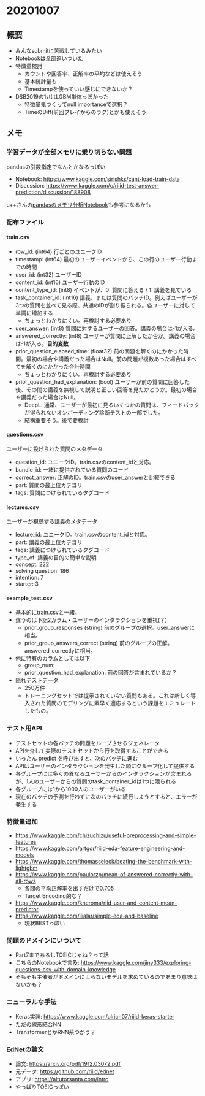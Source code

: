 # 20201007

## 概要
- みんなsubmitに苦戦しているみたい
- Notebookは全部追いついた
- 特徴量検討
  - カウントや回答率、正解率の平均などは使えそう
  - 基本統計量も
  - Timestampを使っていい感じにできないか？
- DSB2019の1stはLGBM単体っぽかった
  - 特徴量鬼つくってnull importanceで選択？
  - TimeのDiff(前回プレイからのラグ)とかも使えそう


## メモ

### 学習データが全部メモリに乗り切らない問題
pandasの引数指定でなんとかなるっぽい
- Notebook: https://www.kaggle.com/sirishks/cant-load-train-data
- Discussion: https://www.kaggle.com/c/riiid-test-answer-prediction/discussion/188908

u++さんの[pandasのメモリ分析Notebook](https://www.kaggle.com/sishihara/riiid-pandas-memory-usage-analysis)も参考になるかも

### 配布ファイル
#### train.csv
- row_id: (int64) 行ごとのユニークID
- timestamp: (int64) 最初のユーザーイベントから、この行のユーザー行動までの時間
- user_id: (int32) ユーザーID
- content_id: (int16) ユーザー行動のID
- content_type_id: (int8) イベントが、0: 質問に答える / 1: 講義を見ている
- task_container_id: (int16) 講義、または質問のバッチID。例えばユーザーが3つの質問を並べて見る際、共通のIDが割り振られる。各ユーザーに対して単調に増加する
  - ちょっとわかりにくい。再検討する必要あり
- user_answer: (int8) 質問に対するユーザーの回答。講義の場合は-1が入る。
- answered_correctly: (int8) ユーザーが質問に正解したか否か。講義の場合は-1が入る。**目的変数**
- prior_question_elapsed_time: (float32) 前の問題を解くのにかかった時間。最初の場合や講義だった場合はNull。前の問題が複数あった場合はすべてを解くのにかかった合計時間
  - ちょっとわかりにくい。再検討する必要あり
- prior_question_had_explanation: (bool) ユーザーが前の質問に回答した後、その間の講義を無視して説明と正しい回答を見たかどうか。最初の場合や講義だった場合はNull。
  - DeepL: 通常、ユーザーが最初に見るいくつかの質問は、フィードバックが得られないオンボーディング診断テストの一部でした。
  - 結構重要そう。後で要検討

#### questions.csv
ユーザーに投げられた質問のメタデータ
- question_id: ユニークID。train.csvのcontent_idと対応。
- bundle_id: 一緒に提供されている質問のコード
- correct_answer: 正解のID。train.csvのuser_answerと比較できる
- part: 質問の最上位カテゴリ
- tags: 質問につけられているタグコード

#### lectures.csv
ユーザーが視聴する講義のメタデータ
- lecture_id: ユニークID。train.csvのcontent_idと対応。
- part: 講義の最上位カテゴリ
- tags: 講義につけられているタグコード
- type_of: 講義の目的の簡単な説明
 - concept: 222
 - solving question: 186
 - intention: 7
 - starter: 3

#### example_test.csv
- 基本的にtrain.csvと一緒。
- 違うのは下記2カラム・ユーザーのインタラクションを重視(？)
  - prior_group_responses (string) 前のグループの選択。user_answerに相当。
  - prior_group_answers_correct (string) 前のグループの正解。answered_correctlyに相当。
- 他に特有のカラムとしては以下
  - group_num: 
  - prior_question_had_explanation: 前の回答が含まれているか？
- 隠れテストデータ
  - 250万件
  - トレーニングセットでは提示されていない質問もある。これは新しく導入された質問のモデリングに素早く適応するという課題をエミュレートしたもの。

### テスト用API
- テストセットの各バッチの問題をループさせるジェネレータ
- APIを介して実際のテストセットから行を取得することができる
- いったん predict を呼び出すと、次のバッチに進む
- APIはユーザーのインタラクションを発生した順にグループ化して提供する
- 各グループには多くの異なるユーザーからのインタラクションが含まれるが、1人のユーザーからの質問のtask_container_idは1つに限られる
- 各グループには1から1000人のユーザーがいる
- 現在のバッチの予測を行わずに次のバッチに続行しようとすると、エラーが発生する


### 特徴量追加
- https://www.kaggle.com/chizuchizu/useful-preprocessing-and-simple-features
- https://www.kaggle.com/artgor/riiid-eda-feature-engineering-and-models
- https://www.kaggle.com/thomasseleck/beating-the-benchmark-with-lightgbm
- https://www.kaggle.com/paulorzp/mean-of-answered-correctly-with-all-rows
  - 各問の平均正解率を出すだけで0.705
  - Target Encoding的な？
- https://www.kaggle.com/kneroma/riid-user-and-content-mean-predictor
- https://www.kaggle.com/ilialar/simple-eda-and-baseline
  - 現状BESTっぽい


### 問題のドメインにいついて
- Part7まであるしTOEICじゃね？って話
- こちらのNotebookで言及:  https://www.kaggle.com/jiny333/exploring-questions-csv-with-domain-knowledge
- そもそも主催者がドメインによらないモデルを求めているのであまり意味はないかも？


### ニューラルな手法
- Keras実装: https://www.kaggle.com/ulrich07/riiid-keras-starter
- ただの線形結合NN
- TransformerとかRNN系つかう？

### EdNetの論文
- 論文: https://arxiv.org/pdf/1912.03072.pdf
- 元データ: https://github.com/riiid/ednet
- アプリ: https://aitutorsanta.com/intro
- やっぱりTOEICっぽい
